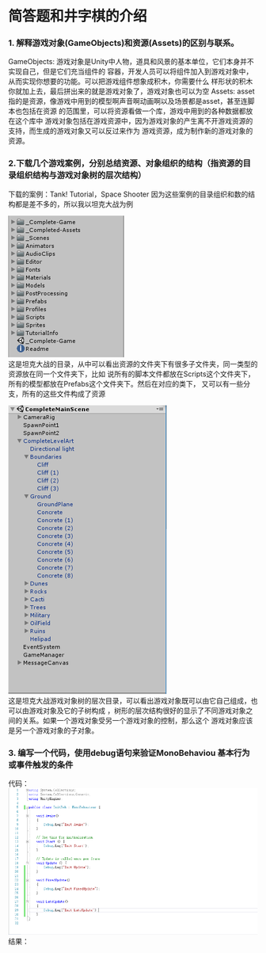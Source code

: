 # 简答题和井字棋的介绍
### 1. 解释游戏对象(GameObjects)和资源(Assets)的区别与联系。
GameObjects: 游戏对象是Unity中人物，道具和风景的基本单位，它们本身并不实现自己，但是它们充当组件的
容器，开发人员可以将组件加入到游戏对象中，从而实现你想要的功能。可以把游戏组件想象成积木，你需要什么
样形状的积木你就加上去，最后拼出来的就是游戏对象了，游戏对象也可以为空
Assets: asset指的是资源，像游戏中用到的模型啊声音啊动画啊以及场景都是asset，甚至连脚本也包括在资源
的范围里，可以将资源看做一个库，游戏中用到的各种数据都放在这个库中
游戏对象包括在游戏资源中，因为游戏对象的产生离不开游戏资源的支持，而生成的游戏对象又可以反过来作为
游戏资源，成为制作新的游戏对象的资源。

### 2.下载几个游戏案例，分别总结资源、对象组织的结构（指资源的目录组织结构与游戏对象树的层次结构）
下载的案例：Tank! Tutorial，Space Shooter
因为这些案例的目录组织和数的结构都是差不多的，所以我以坦克大战为例

![](https://github.com/flashowner/first3DHomework/blob/master/%E5%9B%BE%E7%89%871.PNG)
<br>
这是坦克大战的目录，从中可以看出资源的文件夹下有很多子文件夹，同一类型的资源放在同一个文件夹下，比如
说所有的脚本文件都放在Scripts这个文件夹下，所有的模型都放在Prefabs这个文件夹下。然后在对应的类下，
又可以有一些分支，所有的这些文件构成了资源

![](https://github.com/flashowner/first3DHomework/blob/master/%E5%9B%BE%E7%89%872.PNG)<br>
这是坦克大战游戏对象树的层次目录，可以看出游戏对象既可以由它自己组成，也可以由游戏对象及它的子树构成
，树形的层次结构很好的显示了不同游戏对象之间的关系。如果一个游戏对象受另一个游戏对象的控制，那么这个
游戏对象应该是另一个游戏对象的子对象。

### 3. 编写一个代码，使用debug语句来验证MonoBehaviou 基本行为或事件触发的条件
代码：<br>
![](https://github.com/flashowner/first3DHomework/blob/master/%E5%9B%BE%E7%89%873.PNG)
<br>
结果：<br>
